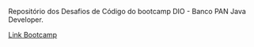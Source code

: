 Repositório dos Desafios de Código do bootcamp DIO - Banco PAN Java Developer.

[Link Bootcamp](https://web.dio.me/track/0a07c7f9-b047-4ad2-9745-f23af2d4fbef)
